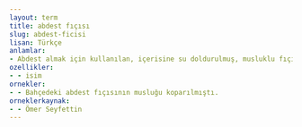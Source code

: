 ```yaml
---
layout: term
title: abdest fıçısı
slug: abdest-ficisi
lisan: Türkçe
anlamlar:
- Abdest almak için kullanılan, içerisine su doldurulmuş, musluklu fıçı
ozellikler:
- - isim
ornekler:
- - Bahçedeki abdest fıçısının musluğu koparılmıştı.
orneklerkaynak:
- - Ömer Seyfettin
---
```

